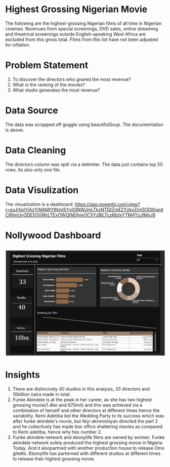 # Highest Grossing Nigerian Movie

The following are the highest-grossing Nigerian films of all time in Nigerian cinemas. Revenues from special screenings, DVD sales, online streaming and theatrical screenings outside English-speaking West Africa are excluded from this gross total. Films from this list have not been adjusted for inflation.

# Problem Statement

1. To discover the directors who gnared the most revenue?
2. What is the ranking of the movies?
3. What studio generates the most revenue?

# Data Source
The data was scrapped off goggle using beautifulSoup. The documentation is above.

# Data Cleaning
The directors column was split via a delimiter. The data just contains top 50 rows. Its also only one file.

# Data Visulization
The visualization is a dashboard.
https://app.powerbi.com/view?r=eyJrIjoiYjAzYjNjNWYtNmI5Yy00NWJmLTkxNTQtZmE2YzkyZmI3ODllIiwidCI6ImUyODE5OGNhLTExOWQtNDhmOC1iYzBlLTczMzIxYTM4YzJlMyJ9

# Nollywood Dashboard
![](moviedash.png)
---

# Insights

1. There are distincively 40 studios in this analysis, 33 directors and 10billion naira made in total.
2.  Funke Akindele is at the peak in her career, as she has two highest grossing movie(1.4bn and 670mil) and this was achieved via a combination of herself and other directors at different times hence the variability. Kemi Adetiba led the Wedding Party to its success which was after funke akindele's movie, but Niyi akinmoloyan directed the part 2 and he collectively has made box office shattering movies as compared to Kemi adetiba, hence why hes number 2.
3. Funke akindele network and ebonylife films are owned by women. Funke akindele network solely produced the highest grossing movie in Nigeria Today. And it alsopartned with another production house to release Omo ghetto. Ebonylife has parterned with different studios at different times to release their highest grossing movie.
   
